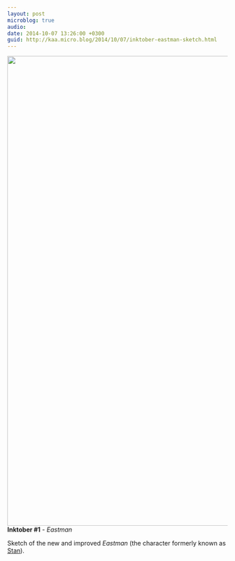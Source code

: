```yaml
---
layout: post
microblog: true
audio: 
date: 2014-10-07 13:26:00 +0300
guid: http://kaa.micro.blog/2014/10/07/inktober-eastman-sketch.html
---
```

<img src="http://www.kaa.bz/uploads/2018/984115ba10.jpg" alt="" width="840" height="1072" class="alignnone size-full wp-image-372" /><strong>Inktober #1</strong> - <em>Eastman</em>

Sketch of the new and improved <em>Eastman</em> (the character formerly known as <a href="http://moonracket.com/post/72329100895">Stan</a>).
